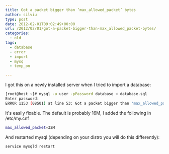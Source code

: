```yaml
---
title: Got a packet bigger than ‘max_allowed_packet’ bytes
author: silviu
type: post
date: 2012-02-01T09:02:49+00:00
url: /2012/02/01/got-a-packet-bigger-than-max_allowed_packet-bytes/
categories:
  - old
tags:
  - database
  - error
  - import
  - mysq
  - temp_on

---
```

I got this on a newly installed server when I tried to import a database:

```bash
[root@host ~]# mysql -u user -pPassword database < database.sql
Enter password:
ERROR 1153 (08S01) at line 53: Got a packet bigger than 'max_allowed_packet' bytes
```

It's easily fixable. The default is probably 16M, I added the following in /etc/my.cnf

```bash
max_allowed_packet=32M
```

And restarted mysql (depending on your distro you will do this differently):

```bash
service mysqld restart
```